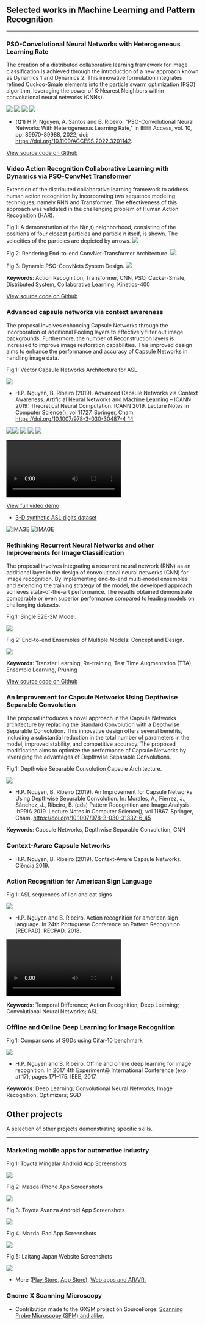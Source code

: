 ## Selected works in Machine Learning and Pattern Recognition

---

### PSO-Convolutional Neural Networks with Heterogeneous Learning Rate

The creation of a distributed collaborative learning framework for image classification is achieved through the introduction of a new approach known as Dynamics 1 and Dynamics 2. This innovative formulation integrates refined Cuckoo-Smale elements into the particle swarm optimization (PSO) algorithm, leveraging the power of K-Nearest Neighbors within convolutional neural networks (CNNs).

[![](https://img.shields.io/badge/tensorflow-orange?logo=tensorflow)](#)
[![](https://img.shields.io/badge/keras-red?logo=keras)](#)
[![](https://img.shields.io/badge/Python-white?logo=Python)](#) 
[![](https://img.shields.io/badge/Jupyter-white?logo=Jupyter)](#)  

- (**Q1**) H.P. Nguyen, A. Santos and B. Ribeiro, "PSO-Convolutional Neural Networks With Heterogeneous Learning Rate," in IEEE Access, vol. 10, pp. 89970-89988, 2022, doi: https://doi.org/10.1109/ACCESS.2022.3201142.

[View source code on Github](https://github.com/leonlha/PSO-ConvNet-Dynamics)

### Video Action Recognition Collaborative Learning with Dynamics via PSO-ConvNet Transformer

Extension of the distributed collaborative learning framework to address human action recognition by incorporating two sequence modeling techniques, namely RNN and Transformer. The effectiveness of this approach was validated in the challenging problem of Human Action Recognition (HAR).

Fig.1: A demonstration of the N(n,t) neighborhood, consisting of the positions of four closest particles and particle n itself, is shown. The velocities of the particles are depicted by arrows.
<img src="img/nn_concept.png?raw=true"/>

Fig.2: Rendering End-to-end ConvNet-Transformer Architecture.
<img src="img/e2e_cnn_transformer.png?raw=true"/>

Fig.3: Dynamic PSO-ConvNets System Design.
<img src="img/dynamic_system.png?raw=true"/>

**Keywords**: Action Recognition, Transformer, CNN, PSO, Cucker-Smale, Distributed System, Collaborative Learning, Kinetics-400

[View source code on Github](https://github.com/leonlha/Video-Action-Recognition-Collaborative-Learning-with-Dynamics-via-PSO-ConvNet-Transformer)

### Advanced capsule networks via context awareness

The proposal involves enhancing Capsule Networks through the incorporation of additional Pooling layers to effectively filter out image backgrounds. Furthermore, the number of Reconstruction layers is increased to improve image restoration capabilities. This improved design aims to enhance the performance and accuracy of Capsule Networks in handling image data.

Fig.1: Vector Capsule Networks Architecture for ASL.

<img src="img/ASL_Vector_Capsule.png?raw=true"/>

- H.P. Nguyen, B. Ribeiro (2019). Advanced Capsule Networks via Context Awareness. Artificial Neural Networks and Machine Learning – ICANN 2019: Theoretical Neural Computation. ICANN 2019. Lecture Notes in Computer Science(), vol 11727. Springer, Cham. https://doi.org/10.1007/978-3-030-30487-4_14

[![](https://img.shields.io/badge/opencv-blue?logo=opencv)](#)[![](https://img.shields.io/badge/Python-white?logo=Python)](#) [![](https://img.shields.io/badge/tensorflow-orange?logo=tensorflow)](#) [![](https://img.shields.io/badge/keras-red?logo=keras)](#) [![](https://img.shields.io/badge/Jupyter-white?logo=Jupyter)](#)

<video src="https://github.com/leonlha/portfolio/assets/48662637/4b6ca036-b35a-4293-a770-94a6378d2447" controls="controls" style="max-width: 100%;">
</video>

[View full video demo](http://bit.ly/2O4sJSU)

- [3-D synthetic ASL digits dataset](https://github.com/leonlha/synthetic_asl_digits_3d/tree/master)

[![IMAGE](img/2.png)](https://www.youtube.com/watch?v=nlYi9PBVLk4)
[![IMAGE](img/5.png)](https://www.youtube.com/watch?v=S5TIoTxi4K0)

### Rethinking Recurrent Neural Networks and other Improvements for Image Classification

The proposal involves integrating a recurrent neural network (RNN) as an additional layer in the design of convolutional neural networks (CNN) for image recognition. By implementing end-to-end multi-model ensembles and extending the training strategy of the model, the developed approach achieves state-of-the-art performance. The results obtained demonstrate comparable or even superior performance compared to leading models on challenging datasets.

Fig.1: Single E2E-3M Model.

<img src="img/sgl_model.png?raw=true"/>

Fig.2: End-to-end Ensembles of Multiple Models: Concept and Design.

<img src="img/Multi_Models.png?raw=true"/>

**Keywords**: Transfer Learning, Re-training, Test Time Augmentation (TTA), Ensemble Learning, Pruning

[View source code on Github](https://github.com/leonlha/e2e-3m)

### An Improvement for Capsule Networks Using Depthwise Separable Convolution

The proposal introduces a novel approach in the Capsule Networks architecture by replacing the Standard Convolution with a Depthwise Separable Convolution. This innovative design offers several benefits, including a substantial reduction in the total number of parameters in the model, improved stability, and competitive accuracy. The proposed modification aims to optimize the performance of Capsule Networks by leveraging the advantages of Depthwise Separable Convolutions.

Fig.1: Depthwise Separable Convolution Capsule Architecture.

<img src="img/12_1.png?raw=true"/>

- H.P. Nguyen, B. Ribeiro (2019). An Improvement for Capsule Networks Using Depthwise Separable Convolution. In: Morales, A., Fierrez, J., Sánchez, J., Ribeiro, B. (eds) Pattern Recognition and Image Analysis. IbPRIA 2019. Lecture Notes in Computer Science(), vol 11867. Springer, Cham. https://doi.org/10.1007/978-3-030-31332-6_45

**Keywords**: Capsule Networks, Depthwise Separable Convolution, CNN

### Context-Aware Capsule Networks

- H.P. Nguyen, B. Ribeiro (2019). Context-Aware Capsule Networks. Ciência 2019.

### Action Recognition for American Sign Language

Fig.1: ASL sequences of lion and cat signs

<img src="img/asl_samples.png?raw=true"/>

- H.P. Nguyen and B. Ribeiro. Action recognition for american sign language. In 24th Portuguese Conference on Pattern Recognition (RECPAD). RECPAD, 2018.

<video src="https://github.com/leonlha/portfolio/assets/48662637/702a3157-c9c7-4abb-a220-53e516be7d80" controls="controls" style="max-width: 100%;">
</video>

**Keywords**: Temporal Difference; Action Recognition; Deep Learning; Convolutional Neural Networks; ASL

### Offline and Online Deep Learning for Image Recognition

Fig.1: Comparisons of SGDs using Cifar-10 benchmark

<img src="img/comparison_sgd.png?raw=true"/>

- H.P. Nguyen and B. Ribeiro. Offine and online deep learning for image recognition. In 2017 4th Experiment@ International Conference (exp. at’17), pages 171–175. IEEE, 2017.

**Keywords**: Deep Learning; Convolutional Neural Networks; Image Recognition; Optimizers; SGD

## Other projects
A selection of other projects demonstrating specific skills.

---

### Marketing mobile apps for automotive industry

Fig.1: Toyota Mingalar Android App Screenshots

<img src="img/Toyota_Mingalar.png?raw=true"/>

Fig.2: Mazda iPhone App Screenshots

<img src="img/Mazda.png?raw=true"/>

Fig.3: Toyota Avanza Android App Screenshots

<img src="img/avanzatoyota.png?raw=true"/>

Fig.4: Mazda iPad App Screenshots

<img src="img/mazda_ipad.png?raw=true"/>

Fig.5: Laitang Japan Website Screenshots

<img src="img/laitangjapan.png?raw=true"/>

- More (<a href="https://play.google.com/store/apps/developer?id=Ishida+Taiseisha+%28Thailand%29+Co.,+Ltd.&hl=en&gl=US">Play Store</a>, <a href="https://apps.apple.com/th/developer/itp-asia-company-limited/id977116686">App Store</a>), <a href="https://www.itp.co.th/web_app">Web apps and AR/VR.</a>

### Gnome X Scanning Microscopy
- Contribution made to the GXSM project on SourceForge: <a href="https://gxsm.sourceforge.net/">Scanning Probe Microscopy (SPM) and alike.</a>
